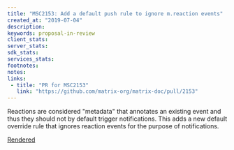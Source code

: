```yaml
---
title: "MSC2153: Add a default push rule to ignore m.reaction events"
created_at: "2019-07-04"
description:
keywords: proposal-in-review
client_stats:
server_stats:
sdk_stats:
services_stats:
footnotes:
notes:
links:
 - title: "PR for MSC2153"
   link: "https://github.com/matrix-org/matrix-doc/pull/2153"
---
```

Reactions are considered "metadata" that annotates an existing event and thus they should not by default trigger notifications. This adds a new default override rule that ignores reaction events for the purpose of notifications.

[Rendered](https://github.com/matrix-org/matrix-doc/blob/jryans/msc-push-rule-reactions/proposals/2153-reaction-push-rule.md)
